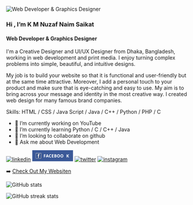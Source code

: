 ![Web Developer & Graphics Designer](https://i.imgur.com/JBytyWc.jpg)

### Hi , I’m K M Nuzaf Naim Saikat
#### Web Developer & Graphics Designer

I'm a Creative Designer and UI/UX Designer from Dhaka, Bangladesh, working in web development and print media. I enjoy turning complex problems into simple, beautiful, and intuitive designs.

My job is to build your website so that it is functional and user-friendly but at the same time attractive. Moreover, I add a personal touch to your product and make sure that is eye-catching and easy to use. My aim is to bring across your message and identity in the most creative way. I created web design for many famous brand companies.

Skills: HTML / CSS / Java Script / Java / C++ / Python / PHP / C

- 🔭 I’m currently working on YouTube 
- 🌱 I’m currently learning Python / C / C++ / Java 
- 👯 I’m looking to collaborate on github 
- 💬 Ask me about Web Development 


[<img src='https://camo.githubusercontent.com/a493f6833f99fb3c85788d6d9305e6b7a42b838e5ee5d138fd9a8214a7e77472/68747470733a2f2f696d672e736869656c64732e696f2f62616467652f6c696e6b6564696e2d2532333030373742352e7376673f267374796c653d666f722d7468652d6261646765266c6f676f3d6c696e6b6564696e266c6f676f436f6c6f723d7768697465' alt='linkedin' height='30'>](https://www.linkedin.com/in/nuzafnaim/)  [<img src='https://raw.githubusercontent.com/NuzafNaim/NuzafNaim/765ff4cc9221decf05de81f9c80e07d2bf500048/src/facebook.svg' alt='facebook' height='30'>](https://www.facebook.com/NuzafNaim/)  [<img src='https://camo.githubusercontent.com/e1c2fd3bcd4ed13889ed78d1e814261a7cfbc79ae826198b7813850b15a8d956/68747470733a2f2f696d672e736869656c64732e696f2f62616467652f747769747465722d2532333144413146322e7376673f267374796c653d666f722d7468652d6261646765266c6f676f3d74776974746572266c6f676f436f6c6f723d7768697465' alt='twitter' height='30'>](https://twitter.com/nuzafnaim)  [<img src='https://camo.githubusercontent.com/5c3f3164b340475c38f1ec3d8c6d0c6e8656fbccac25d06cfb86477079b88638/68747470733a2f2f696d672e736869656c64732e696f2f62616467652f696e7374616772616d2d2532334534343035462e7376673f267374796c653d666f722d7468652d6261646765266c6f676f3d696e7374616772616d266c6f676f436f6c6f723d7768697465' alt='instagram' height='30'>](https://www.instagram.com/nuzafnaim/) 

➡️ [Check Out My Websiten](https://nuzafnaim.dev)

![GitHub stats](https://github-readme-stats.vercel.app/api?username=NuzafNaim&show_icons=true)  

![GitHub streak stats](https://github-readme-streak-stats.herokuapp.com/?user=NuzafNaim)  

